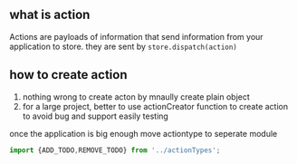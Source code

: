 ## what is action
Actions are payloads of information that send information from your application to store. they are sent by ```store.dispatch(action)```
## how to create action
1. nothing wrong to create acton by mnaully create plain object
2. for a large project, better to use actionCreator function to create action to avoid bug and support easily testing

once the application is big enough move actiontype to seperate module
``` javascript
import {ADD_TODO,REMOVE_TODO} from '../actionTypes';
```